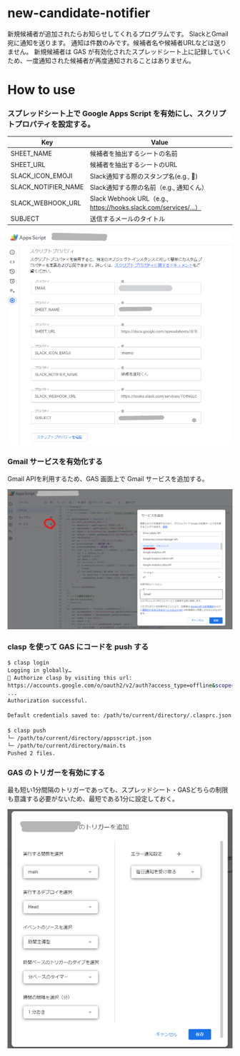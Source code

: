 # new-candidate-notifier

新規候補者が追加されたらお知らせしてくれるプログラムです。
SlackとGmail宛に通知を送ります。
通知は件数のみです。候補者名や候補者URLなどは送りません。
新規候補者は GAS が有効化されたスプレッドシート上に記録していくため、一度通知された候補者が再度通知されることはありません。

# How to use

### スプレッドシート上で Google Apps Script を有効にし、スクリプトプロパティを設定する。

| Key                 | Value                                                           |
| ------------------- | --------------------------------------------------------------- |
| SHEET_NAME          | 候補者を抽出するシートの名前                                    |
| SHEET_URL           | 候補者を抽出するシートのURL                                     |
| SLACK_ICON_EMOJI    | Slack通知する際のスタンプ名(e.g., :memo:)                       |
| SLACK_NOTIFIER_NAME | Slack通知する際の名前（e.g., 通知くん）                         |
| SLACK_WEBHOOK_URL   | Slack Webhook URL（e.g., https://hooks.slack.com/services/...） |
| SUBJECT             | 送信するメールのタイトル                                        |

![script_properties](img/script_properties.png)

### Gmail サービスを有効化する

Gmail APIを利用するため、GAS 画面上で Gmail サービスを追加する。

![gmail_service](img/gmail_api.png)

### clasp を使って GAS にコードを push する

```bash
$ clasp login
Logging in globally…
🔑 Authorize clasp by visiting this url:
https://accounts.google.com/o/oauth2/v2/auth?access_type=offline&scope=https...
...
Authorization successful.

Default credentials saved to: /path/to/current/directory/.clasprc.json.

$ clasp push
└─ /path/to/current/directory/appsscript.json
└─ /path/to/current/directory/main.ts
Pushed 2 files.
```

### GAS のトリガーを有効にする

最も短い1分間隔のトリガーであっても、スプレッドシート・GASどちらの制限も意識する必要がないため、最短である1分に設定しておく。

![trigger](img/trigger.png)
